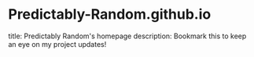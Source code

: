 # Predictably-Random.github.io
title: Predictably Random's homepage
description: Bookmark this to keep an eye on my project updates!
